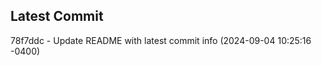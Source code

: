 
## Latest Commit
78f7ddc - Update README with latest commit info (2024-09-04 10:25:16 -0400) <Yunxi-Zhou>
